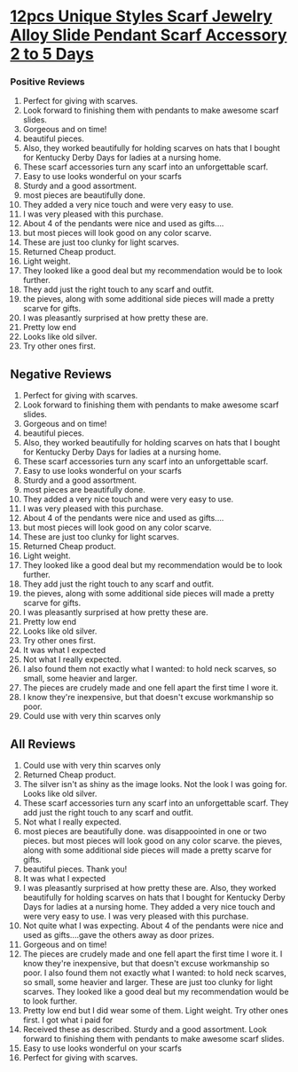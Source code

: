 # [12pcs Unique Styles Scarf Jewelry Alloy Slide Pendant Scarf Accessory 2 to 5 Days](https://products.checkmycream.com/products/12pcs-Unique-Styles-Scarf-Jewelry-Alloy-Slide-Pendant-Scarf-Accessory-2-to-5-Days.html)

### Positive Reviews

<ol>
      <li>Perfect for giving with scarves.</li>
      <li>Look forward to finishing them with pendants to make awesome scarf slides.</li>
      <li>Gorgeous and on time!</li>
      <li>beautiful pieces.  </li>
      <li>Also, they worked beautifully for holding scarves on hats that I bought for Kentucky Derby Days for ladies at a nursing home.  </li>
      <li>These scarf accessories turn any scarf into an unforgettable scarf.  </li>
      <li>Easy to use looks wonderful on your scarfs</li>
      <li>Sturdy and a good assortment.</li>
      <li>most pieces are beautifully done.  </li>
      <li>They added a very nice touch and were very easy to use.  </li>
      <li>I was very pleased with this purchase.</li>
      <li>About 4 of the pendants were nice and used as gifts....</li>
      <li>but most pieces will look good on any color scarve.  </li>
      <li>These are just too clunky for light scarves.</li>
      <li>Returned Cheap product.</li>
      <li>Light weight.  </li>
      <li>They looked like a good deal but my recommendation would be to look further.</li>
      <li>They add just the right touch to any scarf and outfit.</li>
      <li>the pieves, along with some additional side pieces will made a pretty scarve for gifts.</li>
      <li>I was pleasantly surprised at how pretty these are.  </li>
      <li>Pretty low end</li>
      <li>Looks like old silver.</li>
      <li>Try other ones first.  </li>
</ol>


<h2>Negative Reviews</h2>
<ol>
<li> Perfect for giving with scarves.</li>
<li> Look forward to finishing them with pendants to make awesome scarf slides.</li>
<li> Gorgeous and on time!</li>
<li> beautiful pieces.  </li>
<li> Also, they worked beautifully for holding scarves on hats that I bought for Kentucky Derby Days for ladies at a nursing home.  </li>
<li> These scarf accessories turn any scarf into an unforgettable scarf.  </li>
<li> Easy to use looks wonderful on your scarfs</li>
<li> Sturdy and a good assortment.</li>
<li> most pieces are beautifully done.  </li>
<li> They added a very nice touch and were very easy to use.  </li>
<li> I was very pleased with this purchase.</li>
<li> About 4 of the pendants were nice and used as gifts....</li>
<li> but most pieces will look good on any color scarve.  </li>
<li> These are just too clunky for light scarves.</li>
<li> Returned Cheap product.</li>
<li> Light weight.  </li>
<li> They looked like a good deal but my recommendation would be to look further.</li>
<li> They add just the right touch to any scarf and outfit.</li>
<li> the pieves, along with some additional side pieces will made a pretty scarve for gifts.</li>
<li> I was pleasantly surprised at how pretty these are.  </li>
<li> Pretty low end</li>
<li> Looks like old silver.</li>
<li> Try other ones first.  </li>
<li> It was what I expected</li>
<li> Not what I really expected.</li>
<li> I also found them not exactly what I wanted: to hold neck scarves, so small, some heavier and larger.</li>
<li> The pieces are crudely made and one fell apart the first time I wore it.</li>
<li> I know they&#x27;re inexpensive, but that doesn&#x27;t excuse workmanship so poor.</li>
<li> Could use with very thin scarves only</li>
</ol>

<h2>All Reviews</h2>

<ol>
    <li> Could use with very thin scarves only</li>
    <li> Returned Cheap product.</li>
    <li> The silver isn&#x27;t as shiny as the image looks.  Not the look I was going for.  Looks like old silver.</li>
    <li> These scarf accessories turn any scarf into an unforgettable scarf.  They add just the right touch to any scarf and outfit.</li>
    <li> Not what I really expected.</li>
    <li> most pieces are beautifully done.  was disappoointed in one or two pieces.  but most pieces will look good on any color scarve.  the pieves, along with some additional side pieces will made a pretty scarve for gifts.</li>
    <li> beautiful pieces.  Thank you!</li>
    <li> It was what I expected</li>
    <li> I was pleasantly surprised at how pretty these are.  Also, they worked beautifully for holding scarves on hats that I bought for Kentucky Derby Days for ladies at a nursing home.  They added a very nice touch and were very easy to use.  I was very pleased with this purchase.</li>
    <li> Not quite what I was expecting.  About 4 of the pendants were nice and used as gifts....gave the others away as door prizes.</li>
    <li> Gorgeous and on time!</li>
    <li> The pieces are crudely made and one fell apart the first time I wore it. I know they&#x27;re inexpensive, but that doesn&#x27;t excuse workmanship so poor. I also found them not exactly what I wanted: to hold neck scarves, so small, some heavier and larger. These are just too clunky for light scarves. They looked like a good deal but my recommendation would be to look further.</li>
    <li> Pretty low end but I did wear some of them.  Light weight.  Try other ones first.  I got what i paid for</li>
    <li> Received these as described. Sturdy and a good assortment. Look forward to finishing them with pendants to make awesome scarf slides.</li>
    <li> Easy to use looks wonderful on your scarfs</li>
    <li> Perfect for giving with scarves.</li>
</ol>




